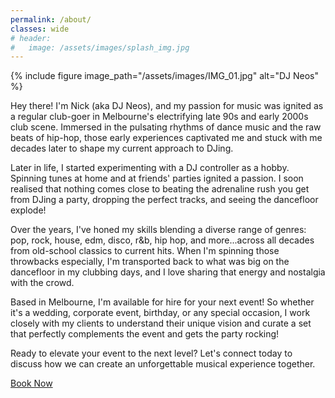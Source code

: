 ```yaml
---
permalink: /about/
classes: wide
# header:
#   image: /assets/images/splash_img.jpg
---
```


{% include figure image_path="/assets/images/IMG_01.jpg" alt="DJ Neos" %}

Hey there! I'm Nick (aka DJ Neos), and my passion for music was ignited as a regular club-goer in Melbourne's electrifying late 90s and early 2000s club scene. Immersed in the pulsating rhythms of dance music and the raw beats of hip-hop, those early experiences captivated me and stuck with me decades later to shape my current approach to DJing.

Later in life, I started experimenting with a DJ controller as a hobby. Spinning tunes at home and at friends' parties ignited a passion. I soon realised that nothing comes close to beating the adrenaline rush you get from DJing a party, dropping the perfect tracks, and seeing the dancefloor explode!

Over the years, I've honed my skills blending a diverse range of genres: pop, rock, house, edm, disco, r&b, hip hop, and more...across all decades from old-school classics to current hits. When I'm spinning those throwbacks especially, I'm transported back to what was big on the dancefloor in my clubbing days, and I love sharing that energy and nostalgia with the crowd.

Based in Melbourne, I'm available for hire for your next event! So whether it's a wedding, corporate event, birthday, or any special occasion, I work closely with my clients to understand their unique vision and curate a set that perfectly complements the event and gets the party rocking!

Ready to elevate your event to the next level? Let's connect today to discuss how we can create an unforgettable musical experience together.

<a href="/contact/" class="btn btn--primary btn--large">Book Now</a>
